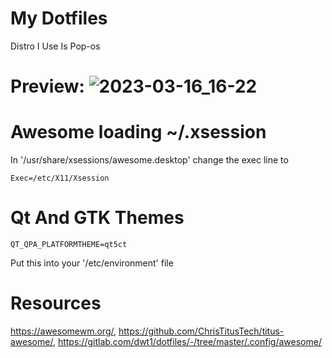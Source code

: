 # My Dotfiles

Distro I Use Is Pop-os

# Preview: ![2023-03-16_16-22](https://user-images.githubusercontent.com/100316787/225743983-6698f8d1-9d04-40cc-9ee0-f5a69ee4510e.png)

# Awesome loading ~/.xsession
In '/usr/share/xsessions/awesome.desktop' change the exec line to
```
Exec=/etc/X11/Xsession
```

# Qt And GTK Themes
```
QT_QPA_PLATFORMTHEME=qt5ct 
```
Put this into your '/etc/environment' file

# Resources
https://awesomewm.org/, 
https://github.com/ChrisTitusTech/titus-awesome/, 
https://gitlab.com/dwt1/dotfiles/-/tree/master/.config/awesome/
